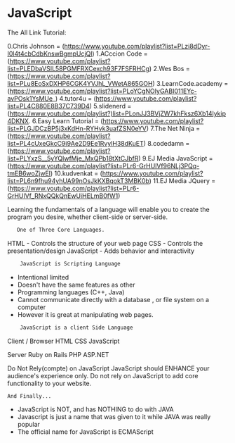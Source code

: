 # JavaScript

The All Link Tutorial:

0.Chris Johnson = (https://www.youtube.com/playlist?list=PLzi8dDyr-I0l4t4cbCdbKnswBgmpUcjQl)
1.ACccion Code = (https://www.youtube.com/playlist?list=PLEDbaVSIL58PGMFRXCexch93F7FSFRHCg)
2.Wes Bos = (https://www.youtube.com/playlist?list=PLu8EoSxDXHP6CGK4YVJhL_VWetA865GOH)
3.LearnCode.academy = (https://www.youtube.com/playlist?list=PLoYCgNOIyGABI011EYc-avPOsk1YsMUe_)
4.tutor4u = (https://www.youtube.com/playlist?list=PL4C880E8B37C739D4)
5.slidenerd = (https://www.youtube.com/playlist?)list=PLonJJ3BVjZW7khFksz6Xb14lykip4DKNX.
6.Easy Learn Tutorial = (https://www.youtube.com/playlist?list=PLGJDCzBP5j3xKdHn-RYHvk3uafZSN0eYV)
7.The Net Ninja = (https://www.youtube.com/playlist?list=PL4cUxeGkcC9i9Ae2D9Ee1RvylH38dKuET)
8.codedamn = (https://www.youtube.com/playlist?list=PLYxzS__5yYQlwfMje_MxQPb18tXtCJbfR)
9.EJ Media JavaScript = (https://www.youtube.com/playlist?list=PLr6-GrHUlVf96NLj3PQq-tmEB6woZjwEl)
10.kudvenkat = (https://www.youtube.com/playlist?list=PL6n9fhu94yhUA99nOsJkKXBqokT3MBK0b)
11.EJ Media JQuery = (https://www.youtube.com/playlist?list=PLr6-GrHUlVf_RNxQQkQnEwUiHELmB0fW1)


 Learning the fundamentals of a language will enable you to create the program you desire, whether client-side or server-side.

 ```bash
 	One of Three Core Languages.
 ```


HTML - Controls the structure of your web page
CSS - Controls the presentation/design
JavaScript - Adds behavior and interactivity


 ```bash
     JavaScript is Scripting Language
 ```


- Intentional limited
- Doesn't have the same features as other
- Programming languages (C++, Java)
- Cannot communicate directly with a database , or file system on a computer
- However it is great at manipulating web pages.


 ```bash
     JavaScript is a client Side Language
 ```



Client / Browser 
HTML
CSS
JavaScript

Server
Ruby on Rails
PHP
ASP.NET


Do Not Rely(compte) on JavaScript
JavaScript should ENHANCE your audience's experience only.
Do not rely on JavaScript to add core functionality to your website.


 ```bash
And Finally...
```


- JavaScript is NOT, and has NOTHING to do with JAVA
- Javascript is just a name that was given to it while JAVA was really popular
- The official name for JavaScript is ECMAScript
